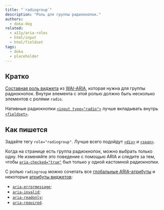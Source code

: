 ```yaml
---
title: "`radiogroup`"
description: "Роль для группы радиокнопок."
authors:
  - doka-dog
related:
  - a11y/aria-roles
  - html/input
  - html/fieldset
tags:
  - doka
  - placeholder
---
```


## Кратко

[Составная роль виджета](/a11y/aria-roles/#roli-vidzhetov) из [WAI-ARIA](/a11y/aria-intro/#specifikaciya), которая нужна для группы радиокнопок. Внутри элемента с этой ролью должно быть несколько элементов с ролями `radio`.

Нативные радиокнопки [`<input type="radio">`](/html/input/) лучше вкладывать внутрь [`<fieldset>`](/html/fieldset/).

## Как пишется

Задайте тегу `role="radiogroup"`. Лучше всего подойдут [`<div>`](/html/div/) и [`<span>`](/html/span/).

Когда на странице есть группа радиокнопок, можно выбрать только одну. Не изменяйте это поведение с помощью ARIA и следите за тем, чтобы [`aria-checked="true"`](/a11y/aria-checked/) был только у одной кастомной радиокнопки.

С ролью `radiogroup` можно сочетать все [глобальные ARIA-атрибуты](/a11y/aria-attrs/#globalnye-atributy) и некоторые [атрибуты виджетов](/a11y/aria-attrs/#atributy-vidzhetov):

- [`aria-errormessage`](/a11y/aria-errormessage/);
- [`aria-invalid`](/a11y/aria-invalid/);
- [`aria-readonly`](/a11y/aria-readonly/);
- [`aria-required`](/a11y/aria-required/).
